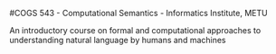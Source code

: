 #COGS 543 - Computational Semantics - Informatics Institute, METU

An introductory course on formal and computational approaches to understanding natural language by humans and machines
